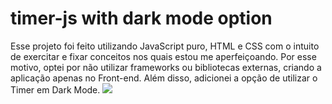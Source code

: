 # timer-js with dark mode option
Esse projeto foi feito utilizando JavaScript puro, HTML e CSS com o intuito de exercitar e fixar conceitos nos quais estou me aperfeiçoando. Por esse motivo, optei por não utilizar frameworks ou bibliotecas externas, criando a aplicação apenas no Front-end.
Além disso, adicionei a opção de utilizar o Timer em Dark Mode.
<img src="//s.imgur.com/min/embed.js">
